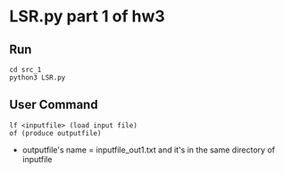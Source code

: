 # LSR.py part 1 of hw3

## Run
```python=
cd src_1
python3 LSR.py 
```

## User Command
```shell=
lf <inputfile> (load input file)
of (produce outputfile)
```

- outputfile's name = inputfile_out1.txt and it's in the same directory of inputfile